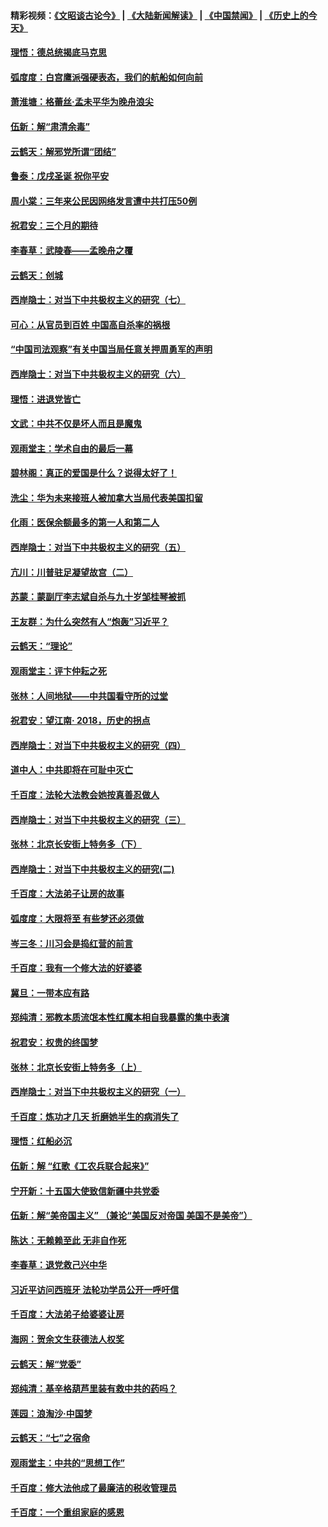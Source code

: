 #### 精彩视频：[《文昭谈古论今》](https://github.com/gfw-breaker/wenzhao/blob/master/README.md?t=12140331) | [《大陆新闻解读》](https://github.com/gfw-breaker/ntdtv-comedy/blob/master/README.md?t=12140331) | [《中国禁闻》](https://github.com/gfw-breaker/ntdtv-news/blob/master/README.md?t=12140331) | [《历史上的今天》](https://github.com/gfw-breaker/today-in-history/blob/master/README.md?t=12140331) 

#### [理悟：德总统揭底马克思](../pages/nsc993/n10907949.md?t=12140331) 

#### [弧度度：白宫鹰派强硬表态，我们的航船如何向前](../pages/nsc993/n10907681.md?t=12140331) 

#### [萧淮塘：格蕾丝‧孟未平华为晚舟浪尖](../pages/nsc993/n10907590.md?t=12140331) 

#### [伍新：解“肃清余毒”](../pages/nsc993/n10906830.md?t=12140331) 

#### [云鹤天：解邪党所谓“团结”](../pages/nsc993/n10906823.md?t=12140331) 

#### [鲁泰：戊戌圣诞 祝你平安](../pages/nsc993/n10906813.md?t=12140331) 

#### [周小棠：三年来公民因网络发言遭中共打压50例](../pages/nsc993/n10906801.md?t=12140331) 

#### [祝君安：三个月的期待](../pages/nsc993/n10906797.md?t=12140331) 

#### [李春草：武陵春——孟晚舟之覆](../pages/nsc993/n10904804.md?t=12140331) 

#### [云鹤天：创城](../pages/nsc993/n10904572.md?t=12140331) 

#### [西岸隐士：对当下中共极权主义的研究（七）](../pages/nsc993/n10894592.md?t=12140331) 

#### [可心：从官员到百姓 中国高自杀率的祸根](../pages/nsc993/n10899801.md?t=12140331) 

#### [“中国司法观察”有关中国当局任意关押周勇军的声明](../pages/nsc993/n10899323.md?t=12140331) 

#### [西岸隐士：对当下中共极权主义的研究（六）](../pages/nsc993/n10894563.md?t=12140331) 

#### [理悟：进退党皆亡](../pages/nsc993/n10896617.md?t=12140331) 

#### [文武：中共不仅是坏人而且是魔鬼](../pages/nsc993/n10896590.md?t=12140331) 

#### [观雨堂主：学术自由的最后一幕](../pages/nsc993/n10896282.md?t=12140331) 

#### [碧林阁：真正的爱国是什么？说得太好了！](../pages/nsc993/n10896196.md?t=12140331) 

#### [洗尘：华为未来接班人被加拿大当局代表美国扣留](../pages/nsc993/n10896171.md?t=12140331) 

#### [化雨：医保余额最多的第一人和第二人](../pages/nsc993/n10894411.md?t=12140331) 

#### [西岸隐士：对当下中共极权主义的研究（五）](../pages/nsc993/n10894095.md?t=12140331) 

#### [亢川：川普驻足凝望故宫（二）](../pages/nsc993/n10893924.md?t=12140331) 

#### [苏蒙：蒙副厅李志斌自杀与九十岁邹桂琴被抓](../pages/nsc993/n10893359.md?t=12140331) 

#### [王友群：为什么突然有人“炮轰”习近平？](../pages/nsc993/n10892978.md?t=12140331) 

#### [云鹤天：“理论”](../pages/nsc993/n10893043.md?t=12140331) 

#### [观雨堂主：评卞仲耘之死](../pages/nsc993/n10891901.md?t=12140331) 

#### [张林：人间地狱——中共国看守所的过堂](../pages/nsc993/n10891002.md?t=12140331) 

#### [祝君安：望江南‧ 2018，历史的拐点](../pages/nsc993/n10889460.md?t=12140331) 

#### [西岸隐士：对当下中共极权主义的研究（四）](../pages/nsc993/n10887490.md?t=12140331) 

#### [道中人：中共即将在可耻中灭亡](../pages/nsc993/n10887956.md?t=12140331) 

#### [千百度：法轮大法教会她按真善忍做人](../pages/nsc993/n10887637.md?t=12140331) 

#### [西岸隐士：对当下中共极权主义的研究（三）](../pages/nsc993/n10882983.md?t=12140331) 

#### [张林：北京长安街上特务多（下）](../pages/nsc993/n10884987.md?t=12140331) 

#### [西岸隐士：对当下中共极权主义的研究(二)](../pages/nsc993/n10878756.md?t=12140331) 

#### [千百度：大法弟子让房的故事](../pages/nsc993/n10883156.md?t=12140331) 

#### [弧度度：大限将至 有些梦还必须做](../pages/nsc993/n10882718.md?t=12140331) 

#### [岑三冬：川习会是捣红营的前言](../pages/nsc993/n10881767.md?t=12140331) 

#### [千百度：我有一个修大法的好婆婆](../pages/nsc993/n10880660.md?t=12140331) 

#### [冀旦：一带本应有路](../pages/nsc993/n10880340.md?t=12140331) 

#### [郑纯清：邪教本质流氓本性红魔本相自我暴露的集中表演](../pages/nsc993/n10880329.md?t=12140331) 

#### [祝君安：权贵的终国梦](../pages/nsc993/n10880242.md?t=12140331) 

#### [张林：北京长安街上特务多（上）](../pages/nsc993/n10880009.md?t=12140331) 

#### [西岸隐士：对当下中共极权主义的研究（一）](../pages/nsc993/n10878740.md?t=12140331) 

#### [千百度：炼功才几天 折磨她半生的病消失了](../pages/nsc993/n10878447.md?t=12140331) 

#### [理悟：红船必沉](../pages/nsc993/n10877545.md?t=12140331) 

#### [伍新：解 “红歌《工农兵联合起来》”](../pages/nsc993/n10876264.md?t=12140331) 

#### [宁开新：十五国大使致信新疆中共党委](../pages/nsc993/n10876212.md?t=12140331) 

#### [伍新：解“美帝国主义” （兼论“美国反对帝国 美国不是美帝”）](../pages/nsc993/n10874688.md?t=12140331) 

#### [陈达：无赖赖至此 无非自作死](../pages/nsc993/n10874640.md?t=12140331) 

#### [李春草：退党救己兴中华](../pages/nsc993/n10874600.md?t=12140331) 

#### [习近平访问西班牙 法轮功学员公开一呼吁信](../pages/nsc993/n10873818.md?t=12140331) 

#### [千百度：大法弟子给婆婆让房](../pages/nsc993/n10870567.md?t=12140331) 

#### [海网：贺余文生获德法人权奖](../pages/nsc993/n10869990.md?t=12140331) 

#### [云鹤天：解“党委”](../pages/nsc993/n10869977.md?t=12140331) 

#### [郑纯清：基辛格葫芦里装有救中共的药吗？](../pages/nsc993/n10868192.md?t=12140331) 

#### [莲园：浪淘沙‧中国梦](../pages/nsc993/n10868184.md?t=12140331) 

#### [云鹤天：“七”之宿命](../pages/nsc993/n10868163.md?t=12140331) 

#### [观雨堂主：中共的“思想工作”](../pages/nsc993/n10868076.md?t=12140331) 

#### [千百度：修大法他成了最廉洁的税收管理员](../pages/nsc993/n10867964.md?t=12140331) 

#### [千百度：一个重组家庭的感恩](../pages/nsc993/n10865204.md?t=12140331) 

